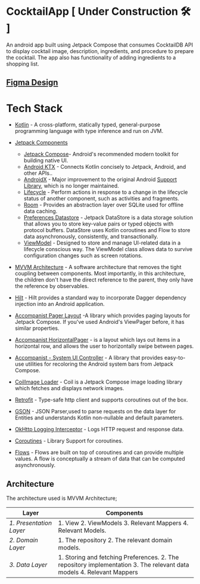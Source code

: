 # CocktailApp [ Under Construction 🛠️ ]

An android app built using Jetpack Compose that consumes CocktailDB API to display cocktail image, description, ingredients, and procedure to prepare the cocktail. The app also has functionality of adding ingredients to a shopping list.

## [Figma Design](https://www.figma.com/file/yAMJUuyEIFU7bY6KKgIOe5/CocktailApp2?node-id=113%3A275&t=9LIUGYMYrwmxwGTG-1)

# Tech Stack

- [Kotlin](https://kotlinlang.org/) - A cross-platform, statically typed, general-purpose programming language with type inference and run on JVM.

- [Jetpack Components](https://developer.android.com/jetpack)
    - [Jetpack Compose](https://developer.android.com/jetpack/compose)- Android's recommended modern toolkit for building native UI.
    - [Android KTX](https://developer.android.com/kotlin/ktx.html) - Connects Kotlin concisely to Jetpack, Android, and other APIs..
    - [AndroidX](https://developer.android.com/jetpack/androidx) - Major improvement to the original Android [Support Library](https://developer.android.com/topic/libraries/support-library/index), which is no longer maintained.
    - [Lifecycle](https://developer.android.com/topic/libraries/architecture/lifecycle) - Perform actions in response to a change in the lifecycle status of another component, such as activities and fragments.
    - [Room](https://developer.android.com/training/data-storage/room) - Provides an abstraction layer over SQLite used for offline data caching.
    - [Preferences Datastore](https://developer.android.com/topic/libraries/architecture/datastore) - Jetpack DataStore is a data storage solution that allows you to store key-value pairs or typed objects with protocol buffers. DataStore uses Kotlin coroutines and Flow to store data asynchronously, consistently, and transactionally.
    - [ViewModel](https://developer.android.com/topic/libraries/architecture/viewmodel) - Designed to store and manage UI-related data in a lifecycle conscious way. The ViewModel class allows data to survive configuration changes such as screen rotations.


- [MVVM Architecture](https://developer.android.com/topic/architecture) - A software architecture that removes the tight coupling between components. Most importantly, in this architecture, the children don't have the direct reference to the parent, they only have the reference by observables.
- [Hilt](https://dagger.dev/hilt/) - Hilt provides a standard way to incorporate Dagger dependency injection into an Android application.
- [Accompanist Pager Layout](https://google.github.io/accompanist/) -A library which provides paging layouts for Jetpack Compose. If you've used Android's ViewPager before, it has similar properties.
- [Accompanist HorizontalPager](https://google.github.io/accompanist/pager/) - is a layout which lays out items in a horizontal row, and allows the user to horizontally swipe between pages.
- [Accompanist - System UI Controller](https://github.com/google/accompanist/blob/main/systemuicontroller) - A library that provides easy-to-use utilities for recoloring the Android system bars from Jetpack Compose.
- [CoilImage Loader](https://coil-kt.github.io/coil/getting_started/) - Coil is a Jetpack Compose image loading library which fetches and displays network images.
- [Retrofit](https://square.github.io/retrofit/) - Type-safe http client
  and supports coroutines out of the box.
- [GSON](https://github.com/square/gson) - JSON Parser,used to parse
  requests on the data layer for Entities and understands Kotlin non-nullable
  and default parameters.
- [OkHttp Logging Interceptor](https://github.com/square/okhttp/blob/master/okhttp-logging-interceptor/README.md) - Logs HTTP request and response data.
- [Coroutines](https://github.com/Kotlin/kotlinx.coroutines) - Library Support for coroutines.
- [Flows](https://developer.android.com/kotlin/flow) - Flows are built on top of coroutines and can provide multiple values. A flow is conceptually a stream of data that can be computed asynchronously.


## Architecture
The architecture used is MVVM Architecture;

Layer | Components
--- | ---
*1. Presentation Layer* | 1. View 2. ViewModels 3. Relevant Mappers 4. Relevant Models.
*2. Domain Layer* | 1. The repository 2. The relevant domain models.
*3. Data Layer* | 1. Storing and fetching Preferences. 2. The repository implementation 3. The relevant data models 4. Relevant Mappers
